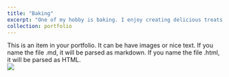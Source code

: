 ```yaml
---
title: "Baking"
excerpt: "One of my hobby is baking. I enjoy creating delicious treats and experimenting with different recipes in the kitchen. Baking allows me to explore my creativity through the art of making pastries, cakes, cookies, and other baked goods. I find joy in the entire process - from selecting high-quality ingredients to mixing and measuring, and finally, seeing the finished product come out of the oven. It’s a rewarding and therapeutic activity for me, and I love sharing the delightful results with family and friends. Whether it’s a simple batch of cookies or an elaborate cake, the act of baking brings a sense of satisfaction and accomplishment into my life."
collection: portfolio
---
```


This is an item in your portfolio. It can be have images or nice text. If you name the file .md, it will be parsed as markdown. If you name the file .html, it will be parsed as HTML. 
<br/><img src='/images/500x300.png'>
